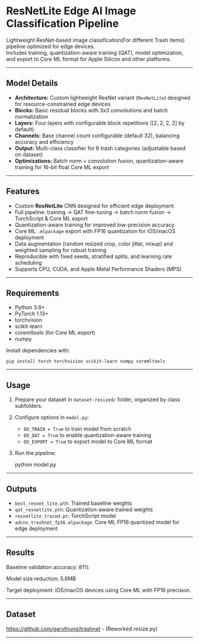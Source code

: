 # ResNetLite Edge AI Image Classification Pipeline

Lightweight ResNet-based image classification(For different Trash items) pipeline optimized for edge devices.  
Includes training, quantization-aware training (QAT), model optimization, and export to Core ML format for Apple Silicon and other platforms.

---

## Model Details

- **Architecture:** Custom lightweight ResNet variant (`ResNetLite`) designed for resource-constrained edge devices  
- **Blocks:** Basic residual blocks with 3x3 convolutions and batch normalization  
- **Layers:** Four layers with configurable block repetitions ([2, 2, 2, 2] by default)  
- **Channels:** Base channel count configurable (default 32), balancing accuracy and efficiency  
- **Output:** Multi-class classifier for 6 trash categories (adjustable based on dataset)  
- **Optimizations:** Batch norm + convolution fusion, quantization-aware training for 16-bit float Core ML export

---
## Features

- Custom **ResNetLite** CNN designed for efficient edge deployment  
- Full pipeline: training → QAT fine-tuning → batch norm fusion → TorchScript & Core ML export  
- Quantization-aware training for improved low-precision accuracy  
- Core ML `.mlpackage` export with FP16 quantization for iOS/macOS deployment  
- Data augmentation (random resized crop, color jitter, mixup) and weighted sampling for robust training  
- Reproducible with fixed seeds, stratified splits, and learning rate scheduling  
- Supports CPU, CUDA, and Apple Metal Performance Shaders (MPS)

---

## Requirements

- Python 3.8+  
- PyTorch 1.13+  
- torchvision  
- scikit-learn  
- coremltools (for Core ML export)  
- numpy

Install dependencies with:

    pip install torch torchvision scikit-learn numpy coremltools

---

## Usage

1. Prepare your dataset in `dataset-resized/` folder, organized by class subfolders.  

2. Configure options in `model.py`:  
   - `DO_TRAIN = True` to train model from scratch  
   - `DO_QAT = True` to enable quantization-aware training  
   - `DO_EXPORT = True` to export model to Core ML format  

3. Run the pipeline:

    python model.py

---

## Outputs

- `best_resnet_lite.pth`: Trained baseline weights  
- `qat_resnetlite.pth`: Quantization-aware trained weights  
- `resnetlite_traced.pt`: TorchScript model  
- `adcnn_trashnet_fp16.mlpackage`: Core ML FP16 quantized model for edge deployment

---

## Results

Baseline validation accuracy: 81%

Model size reduction: 5.6MB

Target deployment: iOS/macOS devices using Core ML with FP16 precision.

---

## Dataset

https://github.com/garythung/trashnet - (Reworked resize.py)

---

